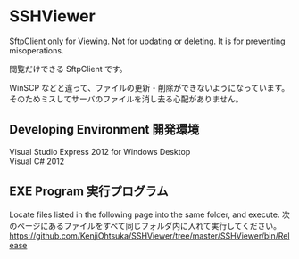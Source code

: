 SSHViewer
=========
SftpClient only for Viewing. Not for updating or deleting.
It is for preventing misoperations.

閲覧だけできる SftpClient です。

WinSCP などと違って、ファイルの更新・削除ができないようになっています。  
そのためミスしてサーバのファイルを消し去る心配がありません。

## Developing Environment 開発環境
Visual Studio Express 2012 for Windows Desktop  
Visual C# 2012

## EXE Program 実行プログラム
Locate files listed in the following page into the same folder, and execute.
次のページにあるファイルをすべて同じフォルダ内に入れて実行してください。    
https://github.com/KenjiOhtsuka/SSHViewer/tree/master/SSHViewer/bin/Release
